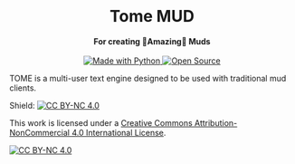 <div align="center">
  <br>
  <h1>Tome MUD</h1>
  <strong>For creating 🌟Amazing🌟 Muds </strong>
  <br><br>
  <a href="https://forthebadge.com">
    <img src="https://forthebadge.com/images/badges/made-with-python.svg" alt="Made with Python">
  </a>
  <a href="https://forthebadge.com">
    <img src="https://forthebadge.com/images/badges/open-source.svg" alt="Open Source">
  </a>
</div>

TOME is a multi-user text engine designed to be used with traditional mud clients.

Shield:
[![CC BY-NC 4.0][cc-by-nc-shield]][cc-by-nc]

This work is licensed under a
[Creative Commons Attribution-NonCommercial 4.0 International License][cc-by-nc].

[![CC BY-NC 4.0][cc-by-nc-image]][cc-by-nc]

[cc-by-nc]: https://creativecommons.org/licenses/by-nc/4.0/
[cc-by-nc-image]: https://licensebuttons.net/l/by-nc/4.0/88x31.png
[cc-by-nc-shield]: https://img.shields.io/badge/License-CC%20BY--NC%204.0-lightgrey.svg


